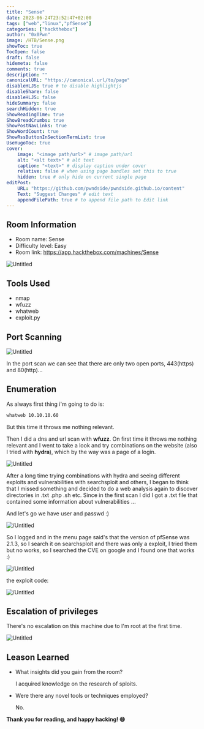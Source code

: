 ```yaml
---
title: "Sense"
date: 2023-06-24T23:52:47+02:00
tags: ["web","linux","pfSense"]
categories: ["hackthebox"]
author: "0x0Pwn"
image: /HTB/Sense.png
showToc: true
TocOpen: false
draft: false
hidemeta: false
comments: true
description: ""
canonicalURL: "https://canonical.url/to/page"
disableHLJS: true # to disable highlightjs
disableShare: false
disableHLJS: false
hideSummary: false
searchHidden: true
ShowReadingTime: true
ShowBreadCrumbs: true
ShowPostNavLinks: true
ShowWordCount: true
ShowRssButtonInSectionTermList: true
UseHugoToc: true
cover:
    image: "<image path/url>" # image path/url
    alt: "<alt text>" # alt text
    caption: "<text>" # display caption under cover
    relative: false # when using page bundles set this to true
    hidden: true # only hide on current single page
editPost:
    URL: "https://github.com/pwndside/pwndside.github.io/content"
    Text: "Suggest Changes" # edit text
    appendFilePath: true # to append file path to Edit link
---
```



## Room Information

- Room name: Sense
- Difficulty level: Easy
- Room link: https://app.hackthebox.com/machines/Sense

![Untitled](/HTB/Sense.png)

## Tools Used

- nmap
- wfuzz
- whatweb
- exploit.py


## Port Scanning

![Untitled](/HTB/nmap-sense.png)

In the port scan we can see that there are only two open ports, 443(https) and 80(http)...

## Enumeration

As always first thing i'm going to do is:

```bash
whatweb 10.10.10.60
```
But this time it throws me nothing relevant.

Then I did a dns and url scan with **wfuzz**. On first time it throws me nothing relevant and I went 
to take a look and try combinations on the website (also I tried with **hydra**), which by the way was a page of a login.

![Untitled](/HTB/login-sense.png)

After a long time trying combinations with hydra and seeing different exploits and vulnerabilities with searchsploit and
others, I began to think that I missed something and decided to do a web analysis again to discover directories in .txt .php .sh etc. 
Since in the first scan I did I got a .txt file that contained some information about vulnerabilities ...

And let's go we have user and passwd :)

![/Untitled](/HTB/credentials-sense.png)

So I logged and in the menu page said's that the version of pfSense was 2.1.3, so I search it on searchsploit and there was only a exploit,
I tried them but no works, so I searched the CVE on google and I found one that works :)

![/Untitled](/HTB/root-sense.png)

the exploit code:

![/Untitled](/HTB/exploit-sense.png)


## Escalation of privileges

There's no escalation on this machine due to I'm root at the first time. 

![Untitled](/HTB/flags-sniper.png)


## Leason Learned

- What insights did you gain from the room?
    
    I acquired knowledge on the research of sploits.
    
- Were there any novel tools or techniques employed?
    
    No.

**Thank you for reading, and happy hacking! 😄**
